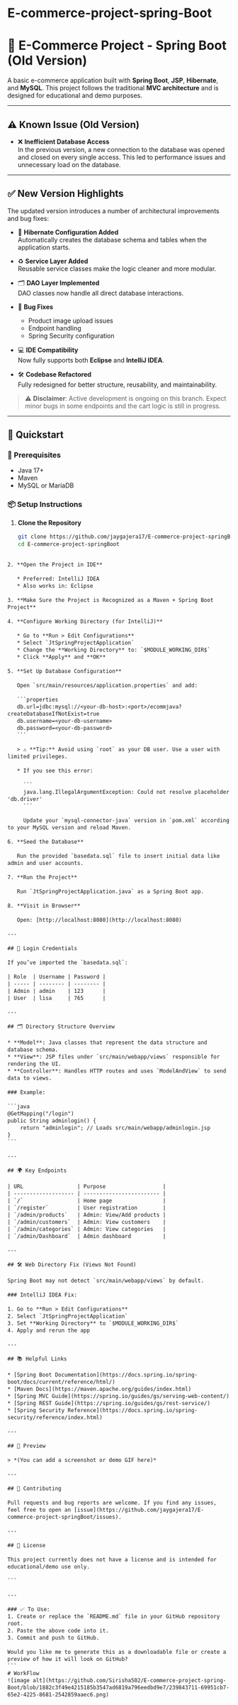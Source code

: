 # E-commerce-project-spring-Boot
# 🛒 E-Commerce Project - Spring Boot (Old Version)

A basic e-commerce application built with **Spring Boot**, **JSP**, **Hibernate**, and **MySQL**. This project follows the traditional **MVC architecture** and is designed for educational and demo purposes.

---

## ⚠️ Known Issue (Old Version)

- ❌ **Inefficient Database Access**  
  In the previous version, a new connection to the database was opened and closed on every single access. This led to performance issues and unnecessary load on the database.

---

## ✅ New Version Highlights

The updated version introduces a number of architectural improvements and bug fixes:

- 🔧 **Hibernate Configuration Added**  
  Automatically creates the database schema and tables when the application starts.

- ♻️ **Service Layer Added**  
  Reusable service classes make the logic cleaner and more modular.

- 🗂️ **DAO Layer Implemented**  
  DAO classes now handle all direct database interactions.

- 🐞 **Bug Fixes**  
  - Product image upload issues
  - Endpoint handling
  - Spring Security configuration

- 💻 **IDE Compatibility**  
  Now fully supports both **Eclipse** and **IntelliJ IDEA**.

- 🛠️ **Codebase Refactored**  
  Fully redesigned for better structure, reusability, and maintainability.

> ⚠️ **Disclaimer**: Active development is ongoing on this branch. Expect minor bugs in some endpoints and the cart logic is still in progress.

---

## 🚀 Quickstart

### 🧱 Prerequisites

- Java 17+
- Maven
- MySQL or MariaDB

### 📦 Setup Instructions

1. **Clone the Repository**
   ```bash
   git clone https://github.com/jaygajera17/E-commerce-project-springBoot.git
   cd E-commerce-project-springBoot
````

2. **Open the Project in IDE**

   * Preferred: IntelliJ IDEA
   * Also works in: Eclipse

3. **Make Sure the Project is Recognized as a Maven + Spring Boot Project**

4. **Configure Working Directory (for IntelliJ)**

   * Go to **Run > Edit Configurations**
   * Select `JtSpringProjectApplication`
   * Change the **Working Directory** to: `$MODULE_WORKING_DIR$`
   * Click **Apply** and **OK**

5. **Set Up Database Configuration**

   Open `src/main/resources/application.properties` and add:

   ```properties
   db.url=jdbc:mysql://<your-db-host>:<port>/ecommjava?createDatabaseIfNotExist=true
   db.username=<your-db-username>
   db.password=<your-db-password>
   ```

   > ⚠️ **Tip:** Avoid using `root` as your DB user. Use a user with limited privileges.

   * If you see this error:

     ```
     java.lang.IllegalArgumentException: Could not resolve placeholder 'db.driver'
     ```

     Update your `mysql-connector-java` version in `pom.xml` according to your MySQL version and reload Maven.

6. **Seed the Database**

   Run the provided `basedata.sql` file to insert initial data like admin and user accounts.

7. **Run the Project**

   Run `JtSpringProjectApplication.java` as a Spring Boot app.

8. **Visit in Browser**

   Open: [http://localhost:8080](http://localhost:8080)

---

## 🔐 Login Credentials

If you’ve imported the `basedata.sql`:

| Role  | Username | Password |
| ----- | -------- | -------- |
| Admin | admin    | 123      |
| User  | lisa     | 765      |

---

## 🗂️ Directory Structure Overview

* **Model**: Java classes that represent the data structure and database schema.
* **View**: JSP files under `src/main/webapp/views` responsible for rendering the UI.
* **Controller**: Handles HTTP routes and uses `ModelAndView` to send data to views.

### Example:

```java
@GetMapping("/login")
public String adminlogin() {
    return "adminlogin"; // Loads src/main/webapp/adminlogin.jsp
}
```

---

## 🌍 Key Endpoints

| URL                 | Purpose                  |
| ------------------- | ------------------------ |
| `/`                 | Home page                |
| `/register`         | User registration        |
| `/admin/products`   | Admin: View/Add products |
| `/admin/customers`  | Admin: View customers    |
| `/admin/categories` | Admin: View categories   |
| `/admin/Dashboard`  | Admin dashboard          |

---

## 🛠 Web Directory Fix (Views Not Found)

Spring Boot may not detect `src/main/webapp/views` by default.

### IntelliJ IDEA Fix:

1. Go to **Run > Edit Configurations**
2. Select `JtSpringProjectApplication`
3. Set **Working Directory** to `$MODULE_WORKING_DIR$`
4. Apply and rerun the app

---

## 📚 Helpful Links

* [Spring Boot Documentation](https://docs.spring.io/spring-boot/docs/current/reference/html/)
* [Maven Docs](https://maven.apache.org/guides/index.html)
* [Spring MVC Guide](https://spring.io/guides/gs/serving-web-content/)
* [Spring REST Guide](https://spring.io/guides/gs/rest-service/)
* [Spring Security Reference](https://docs.spring.io/spring-security/reference/index.html)

---

## 📸 Preview

> *(You can add a screenshot or demo GIF here)*

---

## 🤝 Contributing

Pull requests and bug reports are welcome. If you find any issues, feel free to open an [issue](https://github.com/jaygajera17/E-commerce-project-springBoot/issues).

---

## 📌 License

This project currently does not have a license and is intended for educational/demo use only.

```

---

### ✅ To Use:
1. Create or replace the `README.md` file in your GitHub repository root.
2. Paste the above code into it.
3. Commit and push to GitHub.

Would you like me to generate this as a downloadable file or create a preview of how it will look on GitHub?
```
# WorkFlow
![image alt](https://github.com/Sirisha502/E-commerce-project-spring-Boot/blob/1882c3f49e4215185b3547ad6819a796eedbd9e7/239843711-69951cb7-65e2-4225-8681-2542859aaec6.png)


